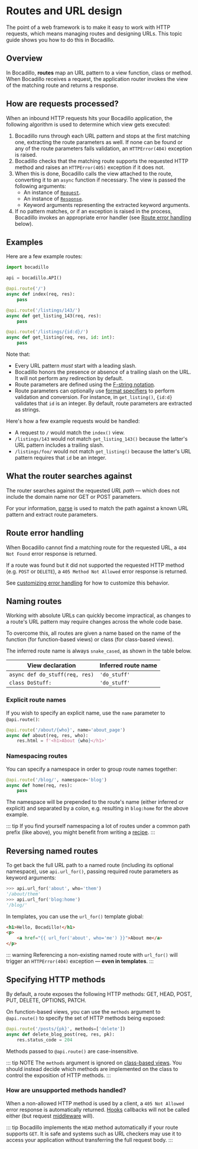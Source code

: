 
# Routes and URL design

The point of a web framework is to make it easy to work with HTTP requests, which means managing routes and designing URLs. This topic guide shows you how to do this in Bocadillo.

## Overview

In Bocadillo, **routes** map an URL pattern to a view function, class or method. When Bocadillo receives a request, the application router invokes the view of the matching route and returns a response.

## How are requests processed?

When an inbound HTTP requests hits your Bocadillo application, the following algorithm is used to determine which view gets executed:

1. Bocadillo runs through each URL pattern and stops at the first matching one, extracting the route parameters as well. If none can be found or any of the route parameters fails validation, an `HTTPError(404)` exception is raised.
2. Bocadillo checks that the matching route supports the requested HTTP method and raises an `HTTPError(405)` exception if it does not.
3. When this is done, Bocadillo calls the view attached to the route, converting it to an `async` function if necessary. The view is passed the following arguments:
    - An instance of [`Request`][Request].
    - An instance of [`Response`][Response].
    - Keyword arguments representing the extracted keyword arguments.
4. If no pattern matches, or if an exception is raised in the process, Bocadillo invokes an appropriate error handler (see [Route error handling](#route-error-handling) below).

## Examples

Here are a few example routes:

```python
import bocadillo

api = bocadillo.API()

@api.route('/')
async def index(req, res):
    pass

@api.route('/listings/143/')
async def get_listing_143(req, res):
    pass

@api.route('/listings/{id:d}/')
async def get_listing(req, res, id: int):
    pass
```

Note that:

- Every URL pattern *must* start with a leading slash.
- Bocadillo honors the presence or absence of a trailing slash on the URL. It will not perform any redirection by default.
- Route parameters are defined using the [F-string notation].
- Route parameters can optionally use [format specifiers] to perform validation and conversion. For instance, in `get_listing()`, `{id:d}` validates that `id` is an integer. By default, route parameters are extracted as strings.

Here's how a few example requests would be handled:

- A request to `/` would match the `index()` view.
- `/listings/143` would not match `get_listing_143()` because the latter's URL pattern includes a trailing slash.
- `/listings/foo/` would not match `get_listing()` because the latter's URL pattern requires that `id` be an integer.

## What the router searches against

The router searches against the requested *URL path* — which does not include the domain name nor GET or POST parameters.

For your information, [parse] is used to match the path against a known URL pattern and extract route parameters.

## Route error handling

When Bocadillo cannot find a matching route for the requested URL, a `404 Not Found` error response is returned.

If a route was found but it did not supported the requested HTTP method (e.g. `POST` or `DELETE`), a `405 Method Not Allowed` error response is returned.

See [customizing error handling](./writing-views.md#customizing-error-handling) for how to customize this behavior.

## Naming routes

Working with absolute URLs can quickly become impractical, as changes to a route's URL pattern may require changes across the whole code base.

To overcome this, all routes are given a name based on the name of the function (for function-based views) or class (for class-based views).

The inferred route name is always `snake_cased`, as shown in the table below.

| View declaration | Inferred route name |
|------------------|---------------------|
| `async def do_stuff(req, res)` | `'do_stuff'` |
| `class DoStuff:` | `'do_stuff'` |

### Explicit route names

If you wish to specify an explicit name, use the `name` parameter to `@api.route()`:

```python
@api.route('/about/{who}', name='about_page')
async def about(req, res, who):
    res.html = f'<h1>About {who}</h1>'
```

### Namespacing routes

You can specify a namespace in order to group route names together:

```python
@api.route('/blog/', namespace='blog')
async def home(req, res):
    pass
```

The namespace will be prepended to the route's name (either inferred or explicit) and separated by a colon, e.g. resulting in `blog:home` for the above example.

::: tip
If you find yourself namespacing a lot of routes under a common path prefix (like above), you might benefit from writing a [recipe](../features/recipes.md).
:::

## Reversing named routes

To get back the full URL path to a named route (including its optional namespace), use `api.url_for()`, passing required route parameters as keyword arguments:

```python
>>> api.url_for('about', who='them')
'/about/them'
>>> api.url_for('blog:home')
'/blog/'
```

In templates, you can use the `url_for()` template global:

```html
<h1>Hello, Bocadillo!</h1>
<p>
    <a href="{{ url_for('about', who='me') }}">About me</a>
</p>
```

::: warning
Referencing a non-existing named route with `url_for()` will trigger an `HTTPError(404)` exception — **even in templates**.
:::

## Specifying HTTP methods

By default, a route exposes the following HTTP methods: GET, HEAD, POST, PUT, DELETE, OPTIONS, PATCH.

On function-based views,
you can use the `methods` argument to `@api.route()` to specify the set of
HTTP methods being exposed:

```python
@api.route('/posts/{pk}', methods=['delete'])
async def delete_blog_post(req, res, pk):
    res.status_code = 204
```

Methods passed to `@api.route()` are case-insensitive.

::: tip NOTE
The `methods` argument is ignored on [class-based views](../features/views.md#class-based-views). You should instead decide which methods are implemented on the class to control
the exposition of HTTP methods.
:::

### How are unsupported methods handled?

When a non-allowed HTTP method is used by a client, a `405 Not Allowed` error response is automatically returned. [Hooks] callbacks will not be called either (but request [middleware] will).

::: tip
Bocadillo implements the `HEAD` method automatically if your route supports `GET`. It is safe and systems such as URL checkers may use it to access your application without transferring the full request body.
:::


[Request]: requests.md
[Response]: responses.md
[F-string notation]: https://www.python.org/dev/peps/pep-0498/
[format specifiers]: https://www.python.org/dev/peps/pep-0498/#format-specifiers
[parse]: https://pypi.org/project/parse/
[hooks]: ../features/hooks.md
[middleware]: ../features/middleware.md
